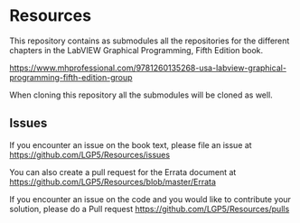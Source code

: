 # Resources

This repository contains as submodules all the repositories for the different chapters in the LabVIEW Graphical Programming, Fifth Edition book.

https://www.mhprofessional.com/9781260135268-usa-labview-graphical-programming-fifth-edition-group

When cloning this repository all the submodules will be cloned as well.

## Issues
If you encounter an issue on the book text, please file an issue at
https://github.com/LGP5/Resources/issues

You can also create a pull request for the Errata document at 
https://github.com/LGP5/Resources/blob/master/Errata

If you encounter an issue on the code and you would like to contribute your solution, please do a Pull request
https://github.com/LGP5/Resources/pulls
